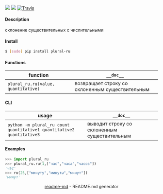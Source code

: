 [![](https://img.shields.io/pypi/pyversions/plural-ru.svg?longCache=True)](https://pypi.org/project/plural-ru/)
[![](https://img.shields.io/pypi/v/plural-ru.svg?maxAge=3600)](https://pypi.org/project/plural-ru/)
[![Travis](https://api.travis-ci.org/looking-for-a-job/plural-ru.py.svg?branch=master)](https://travis-ci.org/looking-for-a-job/plural-ru.py/)

#### Description
склонение существительных с числительными

#### Install
```bash
$ [sudo] pip install plural-ru
```

#### Functions
function|`__doc__`
-|-
`plural_ru.ru(value, quantitative)`|возвращает строку со склоненным существительным

#### CLI
usage|`__doc__`
-|-
`python -m plural_ru count quantitative1 quantitative2 quantitative3`|выводит строку со склоненным существительным

#### Examples
```python
>>> import plural_ru
>>> plural_ru.ru(1,["час","часа","часов"])
'час'
>>> ru(25,["минуту","минуты","минут"])
'минут'
```

<p align="center"><a href="https://pypi.org/project/readme-md/">readme-md</a> - README.md generator</p>